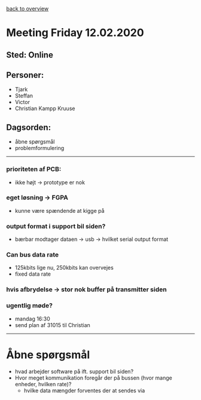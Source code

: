 [back to overview](../meetingNotes.md)
# Meeting Friday 12.02.2020

## Sted: Online

## Personer:
 - Tjark
 - Steffan
 - Victor
 - Christian Kampp Kruuse

## Dagsorden:
 - åbne spørgsmål
 - problemformulering

---
### prioriteten af PCB:
- ikke højt -> prototype er nok

### eget løsning -> FGPA
- kunne være spændende at kigge på

### output format i support bil siden?
- bærbar modtager dataen -> usb -> hvilket serial output format

### Can bus data rate
- 125kbits lige nu, 250kbits kan overvejes 
- fixed data rate

### hvis afbrydelse -> stor nok buffer på transmitter siden

### ugentlig møde?
- mandag 16:30
- send plan af 31015 til Christian

---
# Åbne spørgsmål
- hvad arbejder software på ift. support bil siden?
- Hvor meget kommunikation foregår der på bussen (hvor mange enheder, hvilken rate)?
    - hvilke data mængder forventes der at sendes via 